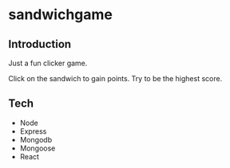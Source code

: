 # sandwichgame

## Introduction

Just a fun clicker game.

Click on the sandwich to gain points.  Try to be the highest score.


## Tech

* Node
* Express
* Mongodb
* Mongoose
* React